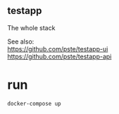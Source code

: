 ## testapp
The whole stack

See also:  
https://github.com/pste/testapp-ui  
https://github.com/pste/testapp-api  

# run
`docker-compose up` 

